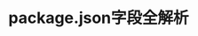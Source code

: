 # package.json字段全解析

[1]: https://mp.weixin.qq.com/s/W1MxoZKCnCumWWbOIWVizw	"全方位解读 package.json"
[2]: https://docs.npmjs.com/cli/v8/configuring-npm/package-json/	"package.json"

